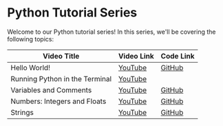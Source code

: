 # Python Tutorial Series

Welcome to our Python tutorial series! In this series, we'll be covering the following topics:

| Video Title                    | Video Link                                                                                                                | Code Link                                                                                                               |
|--------------------------------|----------------------------------------------------------------------------------------------------------------------------|----------------------------------------------------------------------------------------------------------------------------|
| Hello World!                   | [YouTube](https://youtu.be/a3IN2epFjts)                                                                                  | [GitHub](https://github.com)                                                                                            |
| Running Python in the Terminal | [YouTube](https://youtu.be/NnMoRWZFG7Y)                                                                                  |                                                                                                                            |
| Variables and Comments         | [YouTube](https://youtu.be/F1fwGbFtbM8)                                                                                  | [GitHub](https://github.com)                                                                                            |
| Numbers: Integers and Floats   | [YouTube](https://youtu.be/Zde5pkEu46Y)                                                                                  | [GitHub](https://github.com/Python-Complete-Tutorial/beginner-tutorials/blob/master/numbers.py)                         |
| Strings                        | [YouTube](https://youtu.be/BoEx6hVeN2s)                                                                                  | [GitHub](https://github.com/Python-Complete-Tutorial/beginner-tutorials/blob/ee8a7d77a0c20ec1deb9750113f528be9230cbd1/strings.py)                         |
